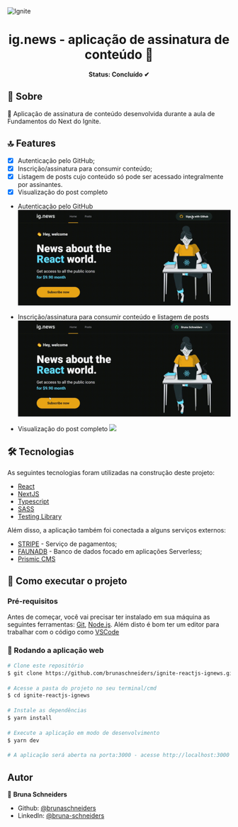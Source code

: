 <img alt="Ignite" src="https://www.notion.so/image/https%3A%2F%2Fs3-us-west-2.amazonaws.com%2Fsecure.notion-static.com%2F2fbacb7a-e460-44a3-8fc5-e66f96dae148%2Fcover-reactjs.png?table=block&id=57692167-7879-4019-a83f-544e79167b12&width=2560&userId=ea77c6a2-2649-4d12-bc25-b4ef60ba5ead&cache=v2" />

<h1 align="center">ig.news - aplicação de assinatura de conteúdo 👋</h1>

<p align="center"><b>Status: Concluído ✔</b></p>

## 📄 Sobre

<p> 🚀 Aplicação de assinatura de conteúdo desenvolvida durante a aula de Fundamentos do Next do Ignite.</p>

## 🔝 Features

- [x] Autenticação pelo GitHub;
- [x] Inscrição/assinatura para consumir conteúdo;
- [x] Listagem de posts cujo conteúdo só pode ser acessado integralmente por assinantes.
- [x] Visualização do post completo
- Autenticação pelo GitHub
  ![](authentication.gif)

- Inscrição/assinatura para consumir conteúdo e listagem de posts
  ![](subscription.gif)

- Visualização do post completo
  ![](viewPost.gif)

## 🛠 Tecnologias

As seguintes tecnologias foram utilizadas na construção deste projeto:

- [React](https://pt-br.reactjs.org/)
- [NextJS](https://nextjs.org/)
- [Typescript](https://www.typescriptlang.org/)
- [SASS](https://sass-lang.com/)
- [Testing Library](https://testing-library.com/)

Além disso, a aplicação também foi conectada a alguns serviços externos:

- [STRIPE](https://stripe.com/br) - Serviço de pagamentos;
- [FAUNADB](https://fauna.com/) - Banco de dados focado em aplicações Serverless;
- [Prismic CMS](https://prismic.io/)

## 🚀 Como executar o projeto

### Pré-requisitos

Antes de começar, você vai precisar ter instalado em sua máquina as seguintes ferramentas:
[Git](https://git-scm.com), [Node.js](https://nodejs.org/en/).
Além disto é bom ter um editor para trabalhar com o código como [VSCode](https://code.visualstudio.com/)

### 🧭 Rodando a aplicação web

```bash
# Clone este repositório
$ git clone https://github.com/brunaschneiders/ignite-reactjs-ignews.git

# Acesse a pasta do projeto no seu terminal/cmd
$ cd ignite-reactjs-ignews

# Instale as dependências
$ yarn install

# Execute a aplicação em modo de desenvolvimento
$ yarn dev

# A aplicação será aberta na porta:3000 - acesse http://localhost:3000
```

## Autor

👤 **Bruna Schneiders**

- Github: [@brunaschneiders](https://github.com/brunaschneiders)
- LinkedIn: [@bruna-schneiders](https://linkedin.com/in/bruna-schneiders)
